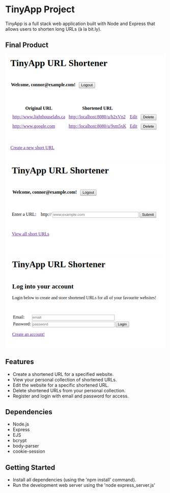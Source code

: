 # TinyApp Project

TinyApp is a full stack web application built with Node and Express that allows users to shorten long URLs (à la bit.ly).

## Final Product

!["Screenshot of a user's short URL collection"](https://github.com/connorpeebles/tiny-app/blob/master/docs/tinyapp_urls.png?raw=true)
!["Screenshot of the add new URL page"](https://github.com/connorpeebles/tiny-app/blob/master/docs/tinyapp_new.png?raw=true)
!["Screenshot of the login page"](https://github.com/connorpeebles/tiny-app/blob/master/docs/tinyapp_login.png?raw=true)

## Features

- Create a shortened URL for a specified website.
- View your personal collection of shortened URLs.
- Edit the website for a specific shortened URL.
- Delete shortened URLs from your personal collection.
- Register and login with email and password for access.

## Dependencies

- Node.js
- Express
- EJS
- bcrypt
- body-parser
- cookie-session

## Getting Started

- Install all dependencies (using the 'npm install' command).
- Run the development web server using the 'node express_server.js'